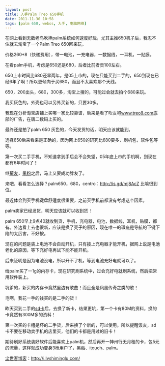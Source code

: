 ```yaml
---
layout: post
title: 入手Palm Treo 650手机
date: 2011-11-30 10:58
tags: [palm 650, webos, 入手, 电脑网络]
---
```

在网上看到无数老鸟吹捧palm系统如何速度好玩，尤其主推650机子后，我忍不住就去淘宝了一个Palm Treo 650回来玩。

价格260+8（快递费用），带一电池，一充电器，一数据线，一耳机，一贴膜。

在看palm手机，考虑是650还是680，后者比前者贵100左右。

650上市时间比680还早两年，是05上市的，现在只能买到二手的，650到现在已经6年了啊！所以更倾向于买680，而且不太喜欢那个天线。

650，200出头，680，300多，淘宝上搜的，可能过会就去拍个680来玩。

我买灰色的，外壳也可以另外买新的，只要30多。

我现在分析淘宝店铺上买哪一家比较靠谱，后来是看了吹友吧<a href="http://www.treo8.com" target="_blank">www.treo8.com</a>底部的广告，在唐二数码上买的。

最终还是拍了palm 650 灰色的，今天发货的话，明天应该就能到。

选择650后来看来是正确的，因为网上650的研究比680要多，刷机包，软件包等等。

第一次买二手手机，不知道拿到手后会不会失望，05年底上市的手机啊，到现在都有6年时间了！

继<a href="http://i.lvshiminglu.com/tag/%e9%bb%91%e8%8e%939300" target="_blank">莓友</a>，<a href="http://i.lvshiminglu.com/tag/ipod-touch" target="_blank">果粉</a>之后，马上又要成功胖友了。

来吧，看看怎么选择？palm650，680，centro：<a href="http://is.gd/mj8AcZ" target="_blank">http://is.gd/mj8AcZ</a> 比喻很到位。

最近体会到买手机键盘舒适度很重要，之前买手机前都没有考虑这个因素。

palm卖家已经发货，明天应该就可以收到货！

palm 650早上9点40就收到货，手机，充电器，电池，数据线，耳机，贴膜，都有。外边看上去也很新，应该是换了壳子的原因，现在唯一的瑕疵是导航的下键下陷的太厉害，不好按。

现在的问题是装上电池不会自动开机，只有接上充电器才能开机，据网上说是电池老化的原因，等下充好电再试下能不能开机。

后来证明是因为电池没电，所以开不了机，等到电池充好电就可以了。

给palm买了一1g的内存卡，现在研究刷系统中，过会充好电就刷系统，然后把常用软件装上。

坑爹的，新买的内存卡竟然里边有歌曲！而且全是凤凰传奇之类的歌！

毛啊，我花一手的钱买的是二手的货！

昨天买到二手的<a href="http://i.lvshiminglu.com/blog/819.html" target="_blank">sd卡</a>后，去换了新卡，结果更坑，第一个卡有80M的资料，换的卡竟然有300M多的资料！

第一次买的卡槽是坏的二手货，后来换了个新的，可以使用。所以提醒饭友，sd卡不要在移动卖手机的店里买，他们的卡都是用过的旧卡！

期待刷好系统装好软件后能喜欢上palm机，然后再开一神州行无月租的卡，包5元的流量，这样就成功变身3枪用户了，黑莓、itouch、palm。

<a href="http://i.lvshiminglu.com/">尘世客博客</a>：<a href="http://i.lvshiminglu.com/">http://i.lvshiminglu.com/</a>

